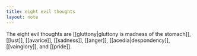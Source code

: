 ```yaml
---
title: eight evil thoughts
layout: note
---
```


The eight evil thoughts are [[gluttony|gluttony is madness of the stomach]], [[lust]], [[avarice]], [[sadness]], [[anger]], [[acedia|despondency]], [[vainglory]], and [[pride]].
